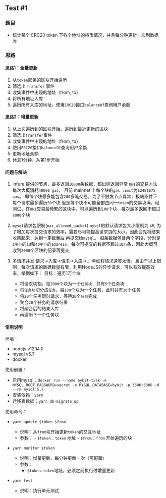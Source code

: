 ## Test #1

### 题目
 - 统计某个 ERC20 token 下各个地址的持币情况，并且每分钟更新一次到数据库

### 思路

#### 思路1：全量更新
1. 从`token`部署的区块开始遍历
2. 筛选出 `Transfer` 事件
3. 收集事件中出现的地址（from, to）
4. 将所有地址入库
5. 遍历所有入库的地址，使用`ERC20`接口`balanceOf`查询用户余额

#### 思路2：增量更新
1. 从上次遍历到的区块开始，遍历到最近更新的区块
2. 筛选出`Transfer`事件
3. 收集事件中出现的地址（from, to）
4. 使用`ERC20`接口`balanceOf`查询用户余额
5. 更新地址余额
6. 休息1分钟，从第1步开始

#### 问题与解决
1. infura 提供的节点，最多返回`10000`条数据，超出则返回异常
    `UNI`的交易方法每次大概消耗`40000 gas`， 目前 mainnet 上每个块的`gas limit`为`12481675 gas`。
   即每个块最多能包含`200`多笔交易，为了不触发节点异常，极端条件下每个请求最多遍历`50`个块
   但是每个块不可能全部由同一`token`的交易填满，经测试，在`UNI`交易最频繁的区块中，可以遍历到`100`个块，每次最多返回不超过`8000`个块
   
2. `mysql`请求包限制(`max_allowed_packet`)
    `mysql`的默认请求包大小限制为 `4M`, 为了增加每次提交请求的效率，需要尽可能提高请求包的大小，因此会先将结果收集起来，达到一定数量后
   再提交给`mysql`。
   每条数据包含两个字段，分别是`1字节`的`id`和`40字节`的`address`，每次可提交的数据不超过`10万`条，因此大概可收到`2000`个区块的记录再提交
   
3. 多请求并发
   请求->入库->请求->入库->...
   单线程请求速度太慢，且由于以上限制，每次请求的数据数量有限，利用NodeJS的异步请求，可以有效提高效率，举例如下：
   目标：遍历1万个块
   - 将请求切割，每`2000`个块为一个`任务块`，共有`5`个任务块
   - 将`任务块`切分成`任务`，每`100`个块为一个任务，此时共有`20`个任务
   - 将`20`个任务同时请求，等待`20`个`任务`完成
   - 聚合`20`个任务的请求结果
   - 将聚合后的结果入库
   - 再遍历下一个任务块
   
#### 使用说明

环境：
   - nodejs v12.14.0
   - mysql v5.7
   - docker

使用前置：
   - 启用mysql：`docker run --name bybit-task -e MYSQL_ROOT_PASSWORD=secret -e MYSQL_DATABASE=bybit -p 3306:3306 -d --rm mysql:5.7`
   - 安装依赖：`yarn`
   - 迁移表数据：`yarn db-migrate up`

使用命令：
   - `yarn update $token $from`
      - 说明：从`from`块开始更新`token`的交互地址
      - 参数：
            - `$token`：`token` 地址
            - `$from`：`from` 开始遍历的块
        
   - `yarn monitor $token`
        - 说明：增量更新，每分钟更新一次（可配置）
        - 参数：
            - `$token`: `token`地址，必须之前执行过增量更新
    
        
   - `yarn test`
        - 说明：执行单元测试
